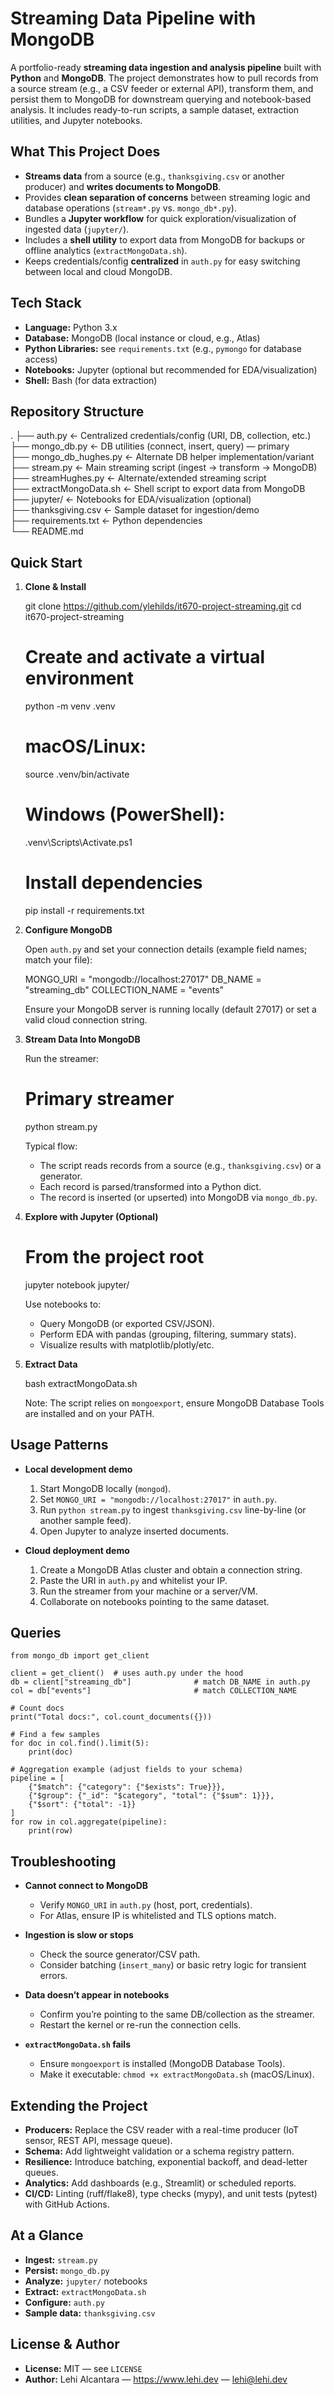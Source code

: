 # Streaming Data Pipeline with MongoDB

A portfolio-ready **streaming data ingestion and analysis pipeline** built with **Python** and **MongoDB**. The project demonstrates how to pull records from a source stream (e.g., a CSV feeder or external API), transform them, and persist them to MongoDB for downstream querying and notebook-based analysis. It includes ready-to-run scripts, a sample dataset, extraction utilities, and Jupyter notebooks.

## What This Project Does
- **Streams data** from a source (e.g., `thanksgiving.csv` or another producer) and **writes documents to MongoDB**.
- Provides **clean separation of concerns** between streaming logic and database operations (`stream*.py` vs. `mongo_db*.py`).
- Bundles a **Jupyter workflow** for quick exploration/visualization of ingested data (`jupyter/`).
- Includes a **shell utility** to export data from MongoDB for backups or offline analytics (`extractMongoData.sh`).
- Keeps credentials/config **centralized** in `auth.py` for easy switching between local and cloud MongoDB.

## Tech Stack
- **Language:** Python 3.x
- **Database:** MongoDB (local instance or cloud, e.g., Atlas)
- **Python Libraries:** see `requirements.txt` (e.g., `pymongo` for database access)
- **Notebooks:** Jupyter (optional but recommended for EDA/visualization)
- **Shell:** Bash (for data extraction)

## Repository Structure
.
├── auth.py                ← Centralized credentials/config (URI, DB, collection, etc.)  
├── mongo_db.py            ← DB utilities (connect, insert, query) — primary  
├── mongo_db_hughes.py     ← Alternate DB helper implementation/variant  
├── stream.py              ← Main streaming script (ingest → transform → MongoDB)  
├── streamHughes.py        ← Alternate/extended streaming script  
├── extractMongoData.sh    ← Shell script to export data from MongoDB  
├── jupyter/               ← Notebooks for EDA/visualization (optional)  
├── thanksgiving.csv       ← Sample dataset for ingestion/demo  
├── requirements.txt       ← Python dependencies  
└── README.md

## Quick Start

1) **Clone & Install**

   git clone https://github.com/ylehilds/it670-project-streaming.git
   cd it670-project-streaming

   # Create and activate a virtual environment
   python -m venv .venv
   # macOS/Linux:
   source .venv/bin/activate
   # Windows (PowerShell):
   .venv\Scripts\Activate.ps1

   # Install dependencies
   pip install -r requirements.txt

2) **Configure MongoDB**

   Open `auth.py` and set your connection details (example field names; match your file):

   MONGO_URI = "mongodb://localhost:27017"
   DB_NAME = "streaming_db"
   COLLECTION_NAME = "events"

   Ensure your MongoDB server is running locally (default 27017) or set a valid cloud connection string.

3) **Stream Data Into MongoDB**

   Run the streamer:

   # Primary streamer
   python stream.py

   Typical flow:
    - The script reads records from a source (e.g., `thanksgiving.csv`) or a generator.
    - Each record is parsed/transformed into a Python dict.
    - The record is inserted (or upserted) into MongoDB via `mongo_db.py`.

4) **Explore with Jupyter (Optional)**

   # From the project root
   jupyter notebook jupyter/

   Use notebooks to:
    - Query MongoDB (or exported CSV/JSON).
    - Perform EDA with pandas (grouping, filtering, summary stats).
    - Visualize results with matplotlib/plotly/etc.

5) **Extract Data**

   bash extractMongoData.sh

   Note: The script relies on `mongoexport`, ensure MongoDB Database Tools are installed and on your PATH.

## Usage Patterns

- **Local development demo**
    1. Start MongoDB locally (`mongod`).
    2. Set `MONGO_URI = "mongodb://localhost:27017"` in `auth.py`.
    3. Run `python stream.py` to ingest `thanksgiving.csv` line-by-line (or another sample feed).
    4. Open Jupyter to analyze inserted documents.

- **Cloud deployment demo**
    1. Create a MongoDB Atlas cluster and obtain a connection string.
    2. Paste the URI in `auth.py` and whitelist your IP.
    3. Run the streamer from your machine or a server/VM.
    4. Collaborate on notebooks pointing to the same dataset.

## Queries

    from mongo_db import get_client

    client = get_client()  # uses auth.py under the hood
    db = client["streaming_db"]              # match DB_NAME in auth.py
    col = db["events"]                       # match COLLECTION_NAME

    # Count docs
    print("Total docs:", col.count_documents({}))

    # Find a few samples
    for doc in col.find().limit(5):
        print(doc)

    # Aggregation example (adjust fields to your schema)
    pipeline = [
        {"$match": {"category": {"$exists": True}}},
        {"$group": {"_id": "$category", "total": {"$sum": 1}}},
        {"$sort": {"total": -1}}
    ]
    for row in col.aggregate(pipeline):
        print(row)

## Troubleshooting

- **Cannot connect to MongoDB**
    - Verify `MONGO_URI` in `auth.py` (host, port, credentials).
    - For Atlas, ensure IP is whitelisted and TLS options match.

- **Ingestion is slow or stops**
    - Check the source generator/CSV path.
    - Consider batching (`insert_many`) or basic retry logic for transient errors.

- **Data doesn’t appear in notebooks**
    - Confirm you’re pointing to the same DB/collection as the streamer.
    - Restart the kernel or re-run the connection cells.

- **`extractMongoData.sh` fails**
    - Ensure `mongoexport` is installed (MongoDB Database Tools).
    - Make it executable: `chmod +x extractMongoData.sh` (macOS/Linux).

## Extending the Project

- **Producers:** Replace the CSV reader with a real-time producer (IoT sensor, REST API, message queue).
- **Schema:** Add lightweight validation or a schema registry pattern.
- **Resilience:** Introduce batching, exponential backoff, and dead-letter queues.
- **Analytics:** Add dashboards (e.g., Streamlit) or scheduled reports.
- **CI/CD:** Linting (ruff/flake8), type checks (mypy), and unit tests (pytest) with GitHub Actions.

## At a Glance

- **Ingest:** `stream.py`
- **Persist:** `mongo_db.py`
- **Analyze:** `jupyter/` notebooks
- **Extract:** `extractMongoData.sh`
- **Configure:** `auth.py`
- **Sample data:** `thanksgiving.csv`

## License & Author

- **License:** MIT — see `LICENSE`
- **Author:** Lehi Alcantara — https://www.lehi.dev — lehi@lehi.dev